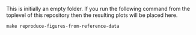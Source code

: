 This is initially an empty folder. If you run the following command
from the toplevel of this repository then the resulting plots will be
placed here.
```
make reproduce-figures-from-reference-data
```
